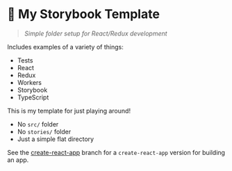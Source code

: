 # 📘 My Storybook Template

> _Simple folder setup for React/Redux development_

Includes examples of a variety of things:
 
- Tests
- React
- Redux
- Workers
- Storybook
- TypeScript

This is my template for just playing around!

- No `src/` folder
- No `stories/` folder
- Just a simple flat directory

See the [create-react-app](https://github.com/beccasaurus/my-storybook/tree/create-react-app) branch for a `create-react-app` version for building an app.
